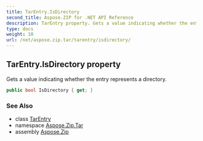 ```yaml
---
title: TarEntry.IsDirectory
second_title: Aspose.ZIP for .NET API Reference
description: TarEntry property. Gets a value indicating whether the entry represents a directory
type: docs
weight: 10
url: /net/aspose.zip.tar/tarentry/isdirectory/
---
```

## TarEntry.IsDirectory property

Gets a value indicating whether the entry represents a directory.

```csharp
public bool IsDirectory { get; }
```

### See Also

* class [TarEntry](../)
* namespace [Aspose.Zip.Tar](../../tarentry/)
* assembly [Aspose.Zip](../../../)


